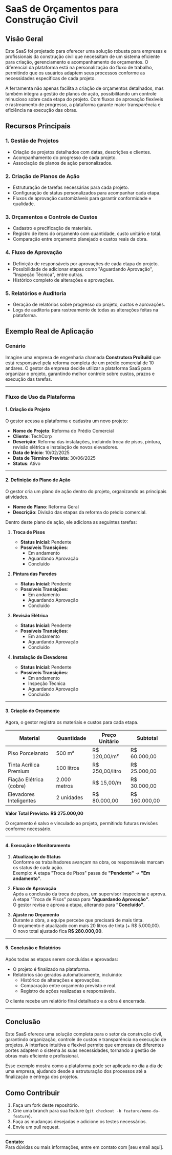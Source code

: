 # SaaS de Orçamentos para Construção Civil

## Visão Geral
Este SaaS foi projetado para oferecer uma solução robusta para empresas e profissionais da construção civil que necessitam de um sistema eficiente para criação, gerenciamento e acompanhamento de orçamentos. O diferencial da plataforma está na personalização do fluxo de trabalho, permitindo que os usuários adaptem seus processos conforme as necessidades específicas de cada projeto.

A ferramenta não apenas facilita a criação de orçamentos detalhados, mas também integra a gestão de planos de ação, possibilitando um controle minucioso sobre cada etapa do projeto. Com fluxos de aprovação flexíveis e rastreamento de progresso, a plataforma garante maior transparência e eficiência na execução das obras.

## Recursos Principais

### 1. Gestão de Projetos
- Criação de projetos detalhados com datas, descrições e clientes.
- Acompanhamento do progresso de cada projeto.
- Associação de planos de ação personalizados.

### 2. Criação de Planos de Ação
- Estruturação de tarefas necessárias para cada projeto.
- Configuração de status personalizados para acompanhar cada etapa.
- Fluxos de aprovação customizáveis para garantir conformidade e qualidade.

### 3. Orçamentos e Controle de Custos
- Cadastro e precificação de materiais.
- Registro de itens do orçamento com quantidade, custo unitário e total.
- Comparação entre orçamento planejado e custos reais da obra.

### 4. Fluxo de Aprovação
- Definição de responsáveis por aprovações de cada etapa do projeto.
- Possibilidade de adicionar etapas como "Aguardando Aprovação", "Inspeção Técnica", entre outras.
- Histórico completo de alterações e aprovações.

### 5. Relatórios e Auditoria
- Geração de relatórios sobre progresso do projeto, custos e aprovações.
- Logs de auditoria para rastreamento de todas as alterações feitas na plataforma.

## Exemplo Real de Aplicação

### Cenário
Imagine uma empresa de engenharia chamada **Construtora ProBuild** que está responsável pela reforma completa de um prédio comercial de 10 andares. O gestor da empresa decide utilizar a plataforma SaaS para organizar o projeto, garantindo melhor controle sobre custos, prazos e execução das tarefas.

---

### Fluxo de Uso da Plataforma

#### 1. Criação do Projeto
O gestor acessa a plataforma e cadastra um novo projeto:

- **Nome do Projeto**: Reforma do Prédio Comercial
- **Cliente**: TechCorp
- **Descrição**: Reforma das instalações, incluindo troca de pisos, pintura, revisão elétrica e instalação de novos elevadores.
- **Data de Início**: 10/02/2025
- **Data de Término Prevista**: 30/06/2025
- **Status**: Ativo

---

#### 2. Definição do Plano de Ação
O gestor cria um plano de ação dentro do projeto, organizando as principais atividades.

- **Nome do Plano**: Reforma Geral
- **Descrição**: Divisão das etapas da reforma do prédio comercial.

Dentro deste plano de ação, ele adiciona as seguintes tarefas:

1. **Troca de Pisos**
   - **Status Inicial**: Pendente
   - **Possíveis Transições**:
     - Em andamento
     - Aguardando Aprovação
     - Concluído

2. **Pintura das Paredes**
   - **Status Inicial**: Pendente
   - **Possíveis Transições**:
     - Em andamento
     - Aguardando Aprovação
     - Concluído

3. **Revisão Elétrica**
   - **Status Inicial**: Pendente
   - **Possíveis Transições**:
     - Em andamento
     - Aguardando Aprovação
     - Concluído

4. **Instalação de Elevadores**
   - **Status Inicial**: Pendente
   - **Possíveis Transições**:
     - Em andamento
     - Inspeção Técnica
     - Aguardando Aprovação
     - Concluído

---

#### 3. Criação do Orçamento
Agora, o gestor registra os materiais e custos para cada etapa.

| Material                 | Quantidade  | Preço Unitário  | Subtotal     |
|--------------------------|-------------|-----------------|--------------|
| Piso Porcelanato          | 500 m²      | R$ 120,00/m²    | R$ 60.000,00 |
| Tinta Acrílica Premium    | 100 litros  | R$ 250,00/litro | R$ 25.000,00 |
| Fiação Elétrica (cobre)   | 2.000 metros| R$ 15,00/m      | R$ 30.000,00 |
| Elevadores Inteligentes   | 2 unidades  | R$ 80.000,00    | R$ 160.000,00|

**Valor Total Previsto:** **R$ 275.000,00**

O orçamento é salvo e vinculado ao projeto, permitindo futuras revisões conforme necessário.

---

#### 4. Execução e Monitoramento

1. **Atualização do Status**  
   Conforme os trabalhadores avançam na obra, os responsáveis marcam os status de cada ação.  
   Exemplo: A etapa "Troca de Pisos" passa de **"Pendente"** → **"Em andamento"**.

2. **Fluxo de Aprovação**  
   Após a conclusão da troca de pisos, um supervisor inspeciona e aprova.  
   A etapa "Troca de Pisos" passa para **"Aguardando Aprovação"**.  
   O gestor revisa e aprova a etapa, alterando para **"Concluído"**.

3. **Ajuste no Orçamento**  
   Durante a obra, a equipe percebe que precisará de mais tinta.  
   O orçamento é atualizado com mais 20 litros de tinta (+ R$ 5.000,00).  
   O novo total ajustado fica **R$ 280.000,00**.

---

#### 5. Conclusão e Relatórios
Após todas as etapas serem concluídas e aprovadas:

- O projeto é finalizado na plataforma.
- Relatórios são gerados automaticamente, incluindo:
  - Histórico de alterações e aprovações.
  - Comparação entre orçamento previsto e real.
  - Registro de ações realizadas e responsáveis.

O cliente recebe um relatório final detalhado e a obra é encerrada.

---

## Conclusão
Este SaaS oferece uma solução completa para o setor da construção civil, garantindo organização, controle de custos e transparência na execução de projetos. A interface intuitiva e flexível permite que empresas de diferentes portes adaptem o sistema às suas necessidades, tornando a gestão de obras mais eficiente e profissional.

Esse exemplo mostra como a plataforma pode ser aplicada no dia a dia de uma empresa, ajudando desde a estruturação dos processos até a finalização e entrega dos projetos.

## Como Contribuir

1. Faça um fork deste repositório.
2. Crie uma branch para sua feature (`git checkout -b feature/nome-da-feature`).
3. Faça as mudanças desejadas e adicione os testes necessários.
4. Envie um pull request.

---

**Contato:**  
Para dúvidas ou mais informações, entre em contato com [seu email aqui].

